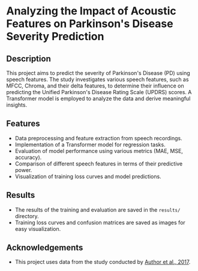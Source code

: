 # Analyzing the Impact of Acoustic Features on Parkinson's Disease Severity Prediction

## Description

This project aims to predict the severity of Parkinson's Disease (PD) using speech features. The study investigates various speech features, such as MFCC, Chroma, and their delta features, to determine their influence on predicting the Unified Parkinson's Disease Rating Scale (UPDRS) scores. A Transformer model is employed to analyze the data and derive meaningful insights.

## Features

- Data preprocessing and feature extraction from speech recordings.
- Implementation of a Transformer model for regression tasks.
- Evaluation of model performance using various metrics (MAE, MSE, accuracy).
- Comparison of different speech features in terms of their predictive power.
- Visualization of training loss curves and model predictions.

## Results

- The results of the training and evaluation are saved in the `results/` directory.
- Training loss curves and confusion matrices are saved as images for easy visualization.

## Acknowledgements

- This project uses data from the study conducted by [Author et al., 2017](https://doi.org/10.1234/doi).
